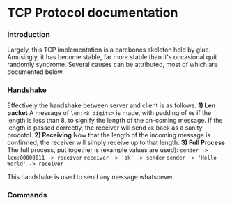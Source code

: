 #  TCP Protocol documentation

### Introduction
Largely, this TCP implementation is a barebones skeleton held by glue. Amusingly, it has become stable, far more stable than it's occasional quit randomly syndrome. Several causes can be attributed, most of which are documented below.

### Handshake
Effectively the handshake between server and client is as follows.
**1) Len packet**
A message of `len:<8 digits>` is made, with padding of `0`s if the length is less than 8, to signify the length of the on-coming message.
If the length is passed correctly, the receiver will send `ok` back as a sanity procotol.
**2) Receiving**
Now that the length of the incoming message is confirmed, the receiver will simply receive up to that length.
**3) Full Process**
The full process, put together is (example values are used):
`sender -> len:00000011 -> receiver`
`receiver -> 'ok' -> sender`
`sender -> 'Hello World' -> receiver`

This handshake is used to send any message whatsoever.

### Commands